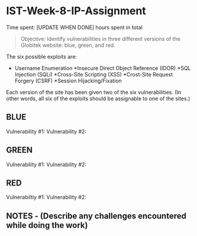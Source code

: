 # IST-Week-8-IP-Assignment

Time spent: [UPDATE WHEN DONE] hours spent in total

> Objective: Identify vulnerabilities in three different versions of the Globitek website: blue, green, and red.

The six possible exploits are:
* Username Enumeration
*Insecure Direct Object Reference (IDOR)
*SQL Injection (SQLi)
*Cross-Site Scripting (XSS)
*Crost-Site Request Forgery (CSRF)
*Session Hijacking/Fixation

Each version of the site has been given two of the six vulnerabilities. (In other words, all six of the exploits should be assignable to one of the sites.)

## BLUE
Vulnerability #1:
Vulnerability #2:

## GREEN
Vulnerability #1:
Vulnerability #2:

## RED
Vulnerabiltiy #1:
Vulnerability #2:

## NOTES - (Describe any challenges encountered while doing the work)
